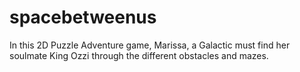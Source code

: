 # spacebetweenus

In this 2D Puzzle Adventure game, Marissa, a Galactic must find her soulmate King Ozzi through the different obstacles and mazes.
